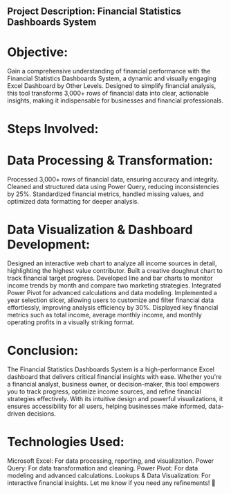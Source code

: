 ## Project Description: Financial Statistics Dashboards System

# Objective:
Gain a comprehensive understanding of financial performance with the Financial Statistics Dashboards System, a dynamic and visually engaging Excel Dashboard by Other Levels. Designed to simplify financial analysis, this tool transforms 3,000+ rows of financial data into clear, actionable insights, making it indispensable for businesses and financial professionals.

# Steps Involved:
# Data Processing & Transformation:
Processed 3,000+ rows of financial data, ensuring accuracy and integrity.
Cleaned and structured data using Power Query, reducing inconsistencies by 25%.
Standardized financial metrics, handled missing values, and optimized data formatting for deeper analysis.
# Data Visualization & Dashboard Development:
Designed an interactive web chart to analyze all income sources in detail, highlighting the highest value contributor.
Built a creative doughnut chart to track financial target progress.
Developed line and bar charts to monitor income trends by month and compare two marketing strategies.
Integrated Power Pivot for advanced calculations and data modeling.
Implemented a year selection slicer, allowing users to customize and filter financial data effortlessly, improving analysis efficiency by 30%.
Displayed key financial metrics such as total income, average monthly income, and monthly operating profits in a visually striking format.
# Conclusion:
The Financial Statistics Dashboards System is a high-performance Excel dashboard that delivers critical financial insights with ease. Whether you're a financial analyst, business owner, or decision-maker, this tool empowers you to track progress, optimize income sources, and refine financial strategies effectively. With its intuitive design and powerful visualizations, it ensures accessibility for all users, helping businesses make informed, data-driven decisions.

# Technologies Used:
Microsoft Excel: For data processing, reporting, and visualization.
Power Query: For data transformation and cleaning.
Power Pivot: For data modeling and advanced calculations.
Lookups & Data Visualization: For interactive financial insights.
Let me know if you need any refinements! 🚀








